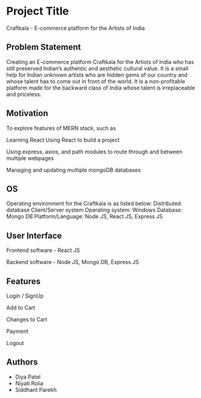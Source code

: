 
# Project Title

Craftkala - E-commerce platform for the Artists of India


## Problem Statement

Creating an E-commerce platform Craftkala for the Artists of India who has still preserved Indian’s authentic and aesthetic cultural value. It is a small help for Indian unknown artists who are hidden gems of our country and whose talent has to come out in front of the world. It is a non-profitable platform made for the backward class of India whose talent is irreplaceable and priceless.
## Motivation 

To explore features of MERN stack, such as

Learning React
Using React to build a project

Using express, axios, and path modules to route through and between multiple webpages

Managing and updating multiple mongoDB databases

## OS

Operating environment for the Craftkala is as listed below:
Distributed database
Client/Server system
Operating system: Windows
Database: Mongo DB
Platform/Language: Node JS, React JS, Express JS

## User Interface

 Frontend software - React JS
 
 Backend software - Node JS, Mongo DB, Express JS

## Features

 Login / SignUp

 Add to Cart

 Changes to Cart

 Payment

 Logout
 

## Authors

- Diya Patel 
- Niyati Rolia
- Siddhant Parekh

